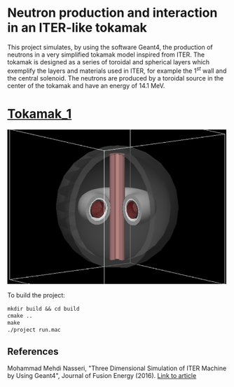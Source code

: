 # Neutron production and interaction in an ITER-like tokamak
This project simulates, by using the software Geant4, the production of neutrons in a very simplified tokamak model inspired from ITER.
The tokamak is designed as a series of toroidal and spherical layers which exemplify the layers and materials used in ITER, for example the $`1^{st}`$ wall and the central solenoid.
The neutrons are produced by a toroidal source in the center of the tokamak and have an energy of 14.1 MeV.

# [Tokamak_1](Images/Tokamak_2.png)
<img src='Images/Tokamak_1.png' width='500'>

To build the project:
```
mkdir build && cd build
cmake ..
make
./project run.mac
```

## References
Mohammad Mehdi Nasseri, "Three Dimensional Simulation of ITER Machine by Using Geant4", Journal of Fusion Energy (2016). [Link to article](https://link.springer.com/article/10.1007/s10894-016-0083-0)
